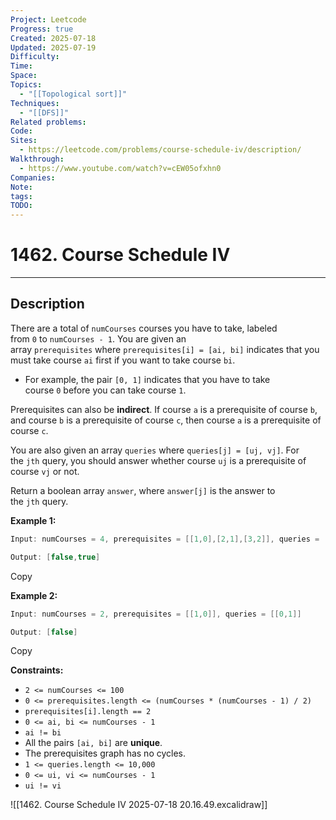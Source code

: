 ```yaml
---
Project: Leetcode
Progress: true
Created: 2025-07-18
Updated: 2025-07-19
Difficulty: 
Time: 
Space: 
Topics:
  - "[[Topological sort]]"
Techniques:
  - "[[DFS]]"
Related problems: 
Code: 
Sites:
  - https://leetcode.com/problems/course-schedule-iv/description/
Walkthrough:
  - https://www.youtube.com/watch?v=cEW05ofxhn0
Companies: 
Note: 
tags: 
TODO: 
---
```

# 1462. Course Schedule IV
---
## Description

There are a total of `numCourses` courses you have to take, labeled from `0` to `numCourses - 1`. You are given an array `prerequisites` where `prerequisites[i] = [ai, bi]` indicates that you must take course `ai` first if you want to take course `bi`.

- For example, the pair `[0, 1]` indicates that you have to take course `0` before you can take course `1`.

Prerequisites can also be **indirect**. If course `a` is a prerequisite of course `b`, and course `b` is a prerequisite of course `c`, then course `a` is a prerequisite of course `c`.

You are also given an array `queries` where `queries[j] = [uj, vj]`. For the `jth` query, you should answer whether course `uj` is a prerequisite of course `vj` or not.

Return a boolean array `answer`, where `answer[j]` is the answer to the `jth` query.

**Example 1:**

```java
Input: numCourses = 4, prerequisites = [[1,0],[2,1],[3,2]], queries = [[0,1],[3,1]]

Output: [false,true]
```

Copy

**Example 2:**

```java
Input: numCourses = 2, prerequisites = [[1,0]], queries = [[0,1]]

Output: [false]
```

Copy

**Constraints:**

- `2 <= numCourses <= 100`
- `0 <= prerequisites.length <= (numCourses * (numCourses - 1) / 2)`
- `prerequisites[i].length == 2`
- `0 <= ai, bi <= numCourses - 1`
- `ai != bi`
- All the pairs `[ai, bi]` are **unique**.
- The prerequisites graph has no cycles.
- `1 <= queries.length <= 10,000`
- `0 <= ui, vi <= numCourses - 1`
- `ui != vi`




![[1462. Course Schedule IV 2025-07-18 20.16.49.excalidraw]]